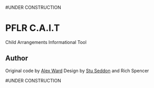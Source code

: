 #UNDER CONSTRUCTION

# PFLR C.A.I.T

Child Arrangements Informational Tool

## Author
Original code by [Alex Ward](github.com/alexward1981)
Design by [Stu Seddon](http://www.stuseddon.co.uk/) and Rich Spencer

#UNDER CONSTRUCTION

